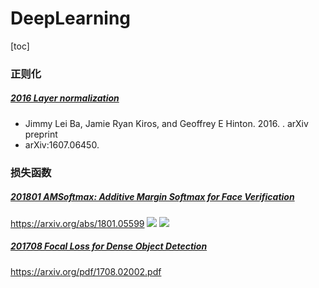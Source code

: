 # DeepLearning
[toc]

### 正则化
##### [2016 Layer normalization]()
- Jimmy Lei Ba, Jamie Ryan Kiros, and Geoffrey E Hinton. 2016. . arXiv preprint
- arXiv:1607.06450.

### 损失函数
##### [201801 AMSoftmax: Additive Margin Softmax for Face Verification](../resources/notes/d0001/loss_201801_AMSoftmax.md)
https://arxiv.org/abs/1801.05599
![](../resources/images/d0001/04902050801202320508.png)
![](../resources/images/d0001/04902090801202350908.png)

##### [201708 Focal Loss for Dense Object Detection](../resources/notes/d0001/loss_201708_Focal_Loss.md)
https://arxiv.org/pdf/1708.02002.pdf

